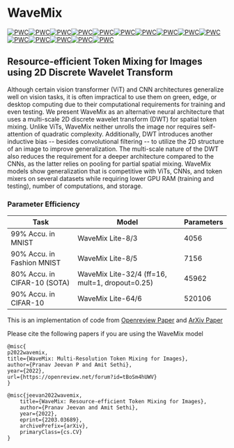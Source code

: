 # WaveMix 
[![PWC](https://img.shields.io/endpoint.svg?url=https://paperswithcode.com/badge/wavemix-resource-efficient-token-mixing-for/image-classification-on-emnist-balanced)](https://paperswithcode.com/sota/image-classification-on-emnist-balanced?p=wavemix-resource-efficient-token-mixing-for)[![PWC](https://img.shields.io/endpoint.svg?url=https://paperswithcode.com/badge/wavemix-resource-efficient-token-mixing-for/image-classification-on-emnist-bymerge)](https://paperswithcode.com/sota/image-classification-on-emnist-bymerge?p=wavemix-resource-efficient-token-mixing-for)[![PWC](https://img.shields.io/endpoint.svg?url=https://paperswithcode.com/badge/wavemix-resource-efficient-token-mixing-for/image-classification-on-imagenet64x64)](https://paperswithcode.com/sota/image-classification-on-imagenet64x64?p=wavemix-resource-efficient-token-mixing-for)[![PWC](https://img.shields.io/endpoint.svg?url=https://paperswithcode.com/badge/wavemix-resource-efficient-token-mixing-for/image-classification-on-inat2021-mini)](https://paperswithcode.com/sota/image-classification-on-inat2021-mini?p=wavemix-resource-efficient-token-mixing-for)[![PWC](https://img.shields.io/endpoint.svg?url=https://paperswithcode.com/badge/wavemix-resource-efficient-token-mixing-for/image-classification-on-emnist-byclass)](https://paperswithcode.com/sota/image-classification-on-emnist-byclass?p=wavemix-resource-efficient-token-mixing-for)[![PWC](https://img.shields.io/endpoint.svg?url=https://paperswithcode.com/badge/wavemix-resource-efficient-token-mixing-for/image-classification-on-emnist-digits)](https://paperswithcode.com/sota/image-classification-on-emnist-digits?p=wavemix-resource-efficient-token-mixing-for)[![PWC](https://img.shields.io/endpoint.svg?url=https://paperswithcode.com/badge/wavemix-resource-efficient-token-mixing-for/image-classification-on-places365-standard)](https://paperswithcode.com/sota/image-classification-on-places365-standard?p=wavemix-resource-efficient-token-mixing-for)[![PWC](https://img.shields.io/endpoint.svg?url=https://paperswithcode.com/badge/wavemix-resource-efficient-token-mixing-for/image-classification-on-emnist-letters)](https://paperswithcode.com/sota/image-classification-on-emnist-letters?p=wavemix-resource-efficient-token-mixing-for)[![PWC](https://img.shields.io/endpoint.svg?url=https://paperswithcode.com/badge/wavemix-resource-efficient-token-mixing-for/image-classification-on-fashion-mnist)](https://paperswithcode.com/sota/image-classification-on-fashion-mnist?p=wavemix-resource-efficient-token-mixing-for)[![PWC](https://img.shields.io/endpoint.svg?url=https://paperswithcode.com/badge/wavemix-resource-efficient-token-mixing-for/image-classification-on-tiny-imagenet-1)](https://paperswithcode.com/sota/image-classification-on-tiny-imagenet-1?p=wavemix-resource-efficient-token-mixing-for)[![PWC](https://img.shields.io/endpoint.svg?url=https://paperswithcode.com/badge/wavemix-resource-efficient-token-mixing-for/image-classification-on-mnist)](https://paperswithcode.com/sota/image-classification-on-mnist?p=wavemix-resource-efficient-token-mixing-for)[![PWC](https://img.shields.io/endpoint.svg?url=https://paperswithcode.com/badge/wavemix-resource-efficient-token-mixing-for/image-classification-on-svhn)](https://paperswithcode.com/sota/image-classification-on-svhn?p=wavemix-resource-efficient-token-mixing-for)[![PWC](https://img.shields.io/endpoint.svg?url=https://paperswithcode.com/badge/wavemix-resource-efficient-token-mixing-for/image-classification-on-stl-10)](https://paperswithcode.com/sota/image-classification-on-stl-10?p=wavemix-resource-efficient-token-mixing-for)[![PWC](https://img.shields.io/endpoint.svg?url=https://paperswithcode.com/badge/wavemix-resource-efficient-token-mixing-for/image-classification-on-cifar-100)](https://paperswithcode.com/sota/image-classification-on-cifar-100?p=wavemix-resource-efficient-token-mixing-for)[![PWC](https://img.shields.io/endpoint.svg?url=https://paperswithcode.com/badge/wavemix-resource-efficient-token-mixing-for/image-classification-on-cifar-10)](https://paperswithcode.com/sota/image-classification-on-cifar-10?p=wavemix-resource-efficient-token-mixing-for)

## Resource-efficient Token Mixing for Images using 2D Discrete Wavelet Transform 

Although certain vision transformer (ViT) and CNN architectures generalize well on vision tasks, it is often impractical to use them on green, edge, or desktop computing due to their computational requirements for training and even testing. We present WaveMix as an alternative neural architecture that uses a multi-scale 2D discrete wavelet transform (DWT) for spatial token mixing. Unlike ViTs, WaveMix neither unrolls the image nor requires self-attention of quadratic complexity. Additionally, DWT introduces another inductive bias -- besides convolutional filtering -- to utilize the 2D structure of an image to improve generalization. The multi-scale nature of the DWT also reduces the requirement for a deeper architecture compared to the CNNs, as the latter relies on pooling for partial spatial mixing. WaveMix models show generalization that is competitive with ViTs, CNNs, and token mixers on several datasets while requiring lower GPU RAM (training and testing), number of computations, and storage.

### Parameter Efficiency
| Task                         | Model                                           | Parameters |
|------------------------------|-------------------------------------------------|------------|
| 99% Accu. in MNIST           | WaveMix Lite-8/3                                | 4056       |
| 90% Accu. in Fashion MNIST   | WaveMix Lite-8/5                                | 7156       |
| 80% Accu. in CIFAR-10 (SOTA) | WaveMix Lite-32/4 (ff=16, mult=1, dropout=0.25) | 45962      |
| 90% Accu. in CIFAR-10        | WaveMix Lite-64/6                               | 520106     |                                          

This is an implementation of code from [Openreview Paper](https://openreview.net/forum?id=tBoSm4hUWV) and [ArXiv Paper](https://arxiv.org/abs/2203.03689)


Please cite the following papers if you are using the WaveMix model

```
@misc{
p2022wavemix,
title={WaveMix: Multi-Resolution Token Mixing for Images},
author={Pranav Jeevan P and Amit Sethi},
year={2022},
url={https://openreview.net/forum?id=tBoSm4hUWV}
}

@misc{jeevan2022wavemix,
    title={WaveMix: Resource-efficient Token Mixing for Images},
    author={Pranav Jeevan and Amit Sethi},
    year={2022},
    eprint={2203.03689},
    archivePrefix={arXiv},
    primaryClass={cs.CV}
}
```

